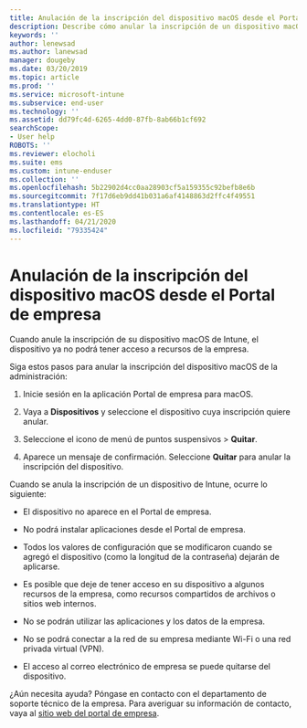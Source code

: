 ```yaml
---
title: Anulación de la inscripción del dispositivo macOS desde el Portal de empresa de Intune | Microsoft Docs
description: Describe cómo anular la inscripción de un dispositivo macOS desde Portal de empresa de Intune
keywords: ''
author: lenewsad
ms.author: lanewsad
manager: dougeby
ms.date: 03/20/2019
ms.topic: article
ms.prod: ''
ms.service: microsoft-intune
ms.subservice: end-user
ms.technology: ''
ms.assetid: dd79fc4d-6265-4dd0-87fb-8ab66b1cf692
searchScope:
- User help
ROBOTS: ''
ms.reviewer: elocholi
ms.suite: ems
ms.custom: intune-enduser
ms.collection: ''
ms.openlocfilehash: 5b22902d4cc0aa28903cf5a159355c92befb8e6b
ms.sourcegitcommit: 7f17d6eb9dd41b031a6af4148863d2ffc4f49551
ms.translationtype: HT
ms.contentlocale: es-ES
ms.lasthandoff: 04/21/2020
ms.locfileid: "79335424"
---
```

# <a name="unenroll-your-macos-device-from-company-portal"></a>Anulación de la inscripción del dispositivo macOS desde el Portal de empresa

Cuando anule la inscripción de su dispositivo macOS de Intune, el dispositivo ya no podrá tener acceso a recursos de la empresa.

Siga estos pasos para anular la inscripción del dispositivo macOS de la administración:

1. Inicie sesión en la aplicación Portal de empresa para macOS.
2. Vaya a **Dispositivos** y seleccione el dispositivo cuya inscripción quiere anular.

3. Seleccione el icono de menú de puntos suspensivos > **Quitar**.
4. Aparece un mensaje de confirmación. Seleccione **Quitar** para anular la inscripción del dispositivo. 

Cuando se anula la inscripción de un dispositivo de Intune, ocurre lo siguiente:

- El dispositivo no aparece en el Portal de empresa.

- No podrá instalar aplicaciones desde el Portal de empresa.

- Todos los valores de configuración que se modificaron cuando se agregó el dispositivo (como la longitud de la contraseña) dejarán de aplicarse.

- Es posible que deje de tener acceso en su dispositivo a algunos recursos de la empresa, como recursos compartidos de archivos o sitios web internos.

- No se podrán utilizar las aplicaciones y los datos de la empresa.

- No se podrá conectar a la red de su empresa mediante Wi-Fi o una red privada virtual (VPN).

- El acceso al correo electrónico de empresa se puede quitarse del dispositivo.

¿Aún necesita ayuda? Póngase en contacto con el departamento de soporte técnico de la empresa. Para averiguar su información de contacto, vaya al [sitio web del portal de empresa](https://go.microsoft.com/fwlink/?linkid=2010980).
